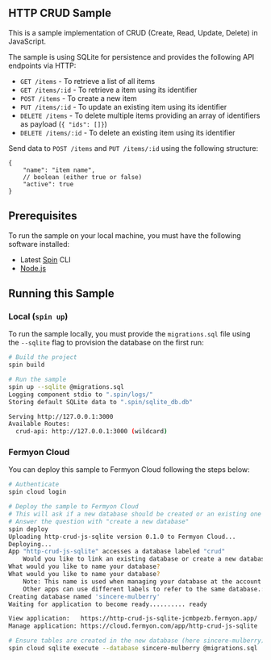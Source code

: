 ## HTTP CRUD Sample

This is a sample implementation of CRUD (Create, Read, Update, Delete) in JavaScript.

The sample is using SQLite for persistence and provides the following API endpoints via HTTP:

- `GET /items` - To retrieve a list of all items
- `GET /items/:id` - To retrieve a item using its identifier
- `POST /items` - To create a new item
- `PUT /items/:id` - To update an existing item using its identifier
- `DELETE /items` - To delete multiple items providing an array of identifiers as payload (`{ "ids": []}`)
- `DELETE /items/:id` - To delete an existing item using its identifier

Send data to `POST /items` and `PUT /items/:id` using the following structure:

```jsonc
{
    "name": "item name",
    // boolean (either true or false)
    "active": true
}
```

## Prerequisites

To run the sample on your local machine, you must have the following software installed:

 - Latest [Spin](https://developer.fermyon.com/spin) CLI
 - [Node.js](https://nodejs.org)

## Running this Sample 

### Local (`spin up`)

To run the sample locally, you must provide the `migrations.sql` file using the `--sqlite` flag to provision the database on the first run:

```bash
# Build the project
spin build

# Run the sample
spin up --sqlite @migrations.sql
Logging component stdio to ".spin/logs/"
Storing default SQLite data to ".spin/sqlite_db.db"

Serving http://127.0.0.1:3000
Available Routes:
  crud-api: http://127.0.0.1:3000 (wildcard)
```

### Fermyon Cloud

You can deploy this sample to Fermyon Cloud following the steps below:

```bash
# Authenticate
spin cloud login

# Deploy the sample to Fermyon Cloud
# This will ask if a new database should be created or an existing one should be used
# Answer the question with "create a new database"
spin deploy
Uploading http-crud-js-sqlite version 0.1.0 to Fermyon Cloud...
Deploying...
App "http-crud-js-sqlite" accesses a database labeled "crud"
    Would you like to link an existing database or create a new database?: Create a new database and link the app to it
What would you like to name your database?
What would you like to name your database?
    Note: This name is used when managing your database at the account level. The app "http-crud-js-sqlite" will refer to this database by the label "default".
    Other apps can use different labels to refer to the same database.: sincere-mulberry
Creating database named 'sincere-mulberry'
Waiting for application to become ready.......... ready

View application:   https://http-crud-js-sqlite-jcmbpezb.fermyon.app/
Manage application: https://cloud.fermyon.com/app/http-crud-js-sqlite

# Ensure tables are created in the new database (here sincere-mulberry)
spin cloud sqlite execute --database sincere-mulberry @migrations.sql
```